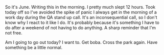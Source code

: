 So it's June. Writing this in the morning. I pretty much slept 12 hours. Took today off so I've avoided the spike of panic I always get in the morning of a work day during the QA stand up call. It's an inconsequential call, so I don't know why I react to it like I do. It's probably because it's something I have to do after a weekend of not having to do anything. A sharp reminder that I'm not free.

Am I going to go out today? I want to. Get boba. Cross the park again. Have something be a little normal.
